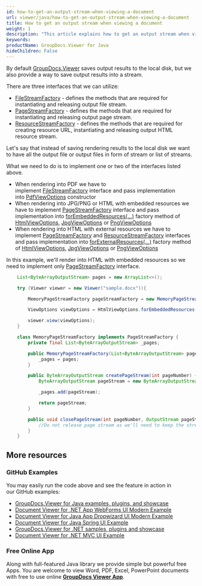 ```yaml
---
id: how-to-get-an-output-stream-when-viewing-a-document
url: viewer/java/how-to-get-an-output-stream-when-viewing-a-document
title: How to get an output stream when viewing a document
weight: 1
description: "This article explains how to get an output stream when viewing a document with GroupDocs.Viewer within your Java applications."
keywords: 
productName: GroupDocs.Viewer for Java
hideChildren: False
---
```

By default [GroupDocs.Viewer](https://products.groupdocs.com/viewer) saves output results to the local disk, but we also provide a way to save output results into a stream. 

There are three interfaces that we can utilize:

*   [FileStreamFactory](https://apireference.groupdocs.com/viewer/java/com.groupdocs.viewer.interfaces/FileStreamFactory) - defines the methods that are required for instantiating and releasing output file stream.
*   [PageStreamFactory](https://apireference.groupdocs.com/viewer/java/com.groupdocs.viewer.interfaces/PageStreamFactory) - defines the methods that are required for instantiating and releasing output page stream.
*   [ResourceStreamFactory](https://apireference.groupdocs.com/viewer/java/com.groupdocs.viewer.interfaces/ResourceStreamFactory) - defines the methods that are required for creating resource URL, instantiating and releasing output HTML resource stream.

Let's say that instead of saving rendering results to the local disk we want to have all the output file or output files in form of stream or list of streams.

What we need to do is to implement one or two of the interfaces listed above. 

*   When rendering into PDF we have to implement [FileStreamFactory](https://apireference.groupdocs.com/viewer/java/com.groupdocs.viewer.interfaces/FileStreamFactory) interface and pass implementation into [PdfViewOptions](https://apireference.groupdocs.com/viewer/java/com.groupdocs.viewer.options/PdfViewOptions) constructor
*   When rendering into JPG/PNG or HTML with embedded resources we have to implement [PageStreamFactory](https://apireference.groupdocs.com/viewer/java/com.groupdocs.viewer.interfaces/PageStreamFactory) interface and pass implementation into [forEmbeddedResources(...)](https://apireference.groupdocs.com/viewer/java/com.groupdocs.viewer.options/HtmlViewOptions#forEmbeddedResources(com.groupdocs.viewer.interfaces.PageStreamFactory)) factory method of [HtmlViewOptions](https://apireference.groupdocs.com/viewer/java/com.groupdocs.viewer.options/HtmlViewOptions), [JpgViewOptions](https://apireference.groupdocs.com/viewer/java/com.groupdocs.viewer.options/JpgViewOptions) or [PngViewOptions](https://apireference.groupdocs.com/viewer/java/com.groupdocs.viewer.options/PngViewOptions)
*   When rendering into HTML with external resources we have to implement [PageStreamFactory](https://apireference.groupdocs.com/viewer/java/com.groupdocs.viewer.interfaces/PageStreamFactory) and [ResourceStreamFactory](https://apireference.groupdocs.com/viewer/java/com.groupdocs.viewer.interfaces/ResourceStreamFactory) interfaces and pass implementation into [forExternalResources(...)](https://apireference.groupdocs.com/viewer/java/com.groupdocs.viewer.options/HtmlViewOptions#forExternalResources(com.groupdocs.viewer.interfaces.PageStreamFactory,%20com.groupdocs.viewer.interfaces.ResourceStreamFactory)) factory method of [HtmlViewOptions](https://apireference.groupdocs.com/viewer/java/com.groupdocs.viewer.options/HtmlViewOptions), [JpgViewOptions](https://apireference.groupdocs.com/viewer/java/com.groupdocs.viewer.options/JpgViewOptions) or [PngViewOptions](https://apireference.groupdocs.com/viewer/java/com.groupdocs.viewer.options/PngViewOptions)

In this example, we'll render into HTML with embedded resources so we need to implement only [PageStreamFactory](https://apireference.groupdocs.com/viewer/java/com.groupdocs.viewer.interfaces/PageStreamFactory) interface.

```java
    List<ByteArrayOutputStream> pages = new ArrayList<>();

    try (Viewer viewer = new Viewer("sample.docx")){

        MemoryPageStreamFactory pageStreamFactory = new MemoryPageStreamFactory(pages);

        ViewOptions viewOptions = HtmlViewOptions.forEmbeddedResources(pageStreamFactory);

        viewer.view(viewOptions);
    }
```

```java
    class MemoryPageStreamFactory implements PageStreamFactory {
        private final List<ByteArrayOutputStream> _pages;

        public MemoryPageStreamFactory(List<ByteArrayOutputStream> pages) {
            _pages = pages;
        }

        public ByteArrayOutputStream createPageStream(int pageNumber) {
            ByteArrayOutputStream pageStream = new ByteArrayOutputStream();

            _pages.add(pageStream);

            return pageStream;
        }

        public void closePageStream(int pageNumber, OutputStream pageStream) {
            //Do not release page stream as we'll need to keep the stream open
        }
    }
```

## More resources
### GitHub Examples
You may easily run the code above and see the feature in action in our GitHub examples:
*   [GroupDocs.Viewer for Java examples, plugins, and showcase](https://github.com/groupdocs-viewer/GroupDocs.Viewer-for-Java)
*   [Document Viewer for .NET App WebForms UI Modern Example](https://github.com/groupdocs-viewer/GroupDocs.Viewer-for-.NET-WebForms)    
*   [Document Viewer for Java App Dropwizard UI Modern Example](https://github.com/groupdocs-viewer/GroupDocs.Viewer-for-Java-Dropwizard)    
*   [Document Viewer for Java Spring UI Example](https://github.com/groupdocs-viewer/GroupDocs.Viewer-for-Java-Spring)
*   [GroupDocs.Viewer for .NET samples, plugins and showcase](https://github.com/groupdocs-viewer/GroupDocs.Viewer-for-.NET)
*   [Document Viewer for .NET MVC UI Example](https://github.com/groupdocs-viewer/GroupDocs.Viewer-for-Java-MVC)     

### Free Online App
Along with full-featured Java library we provide simple but powerful free Apps.
You are welcome to view Word, PDF, Excel, PowerPoint documents with free to use online **[GroupDocs Viewer App](https://products.groupdocs.app/viewer)**.
